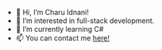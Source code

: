 - 👋 Hi, I’m Charu Idnani!
- 👀 I’m interested in full-stack development. 
- 🌱 I’m currently learning C#
- 📫 You can contact me <a href="mailto:cidnani1001@gmail.com"> here! </a>

